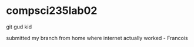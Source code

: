 # compsci235lab02
git gud kid


submitted my branch from home where internet actually worked - Francois
